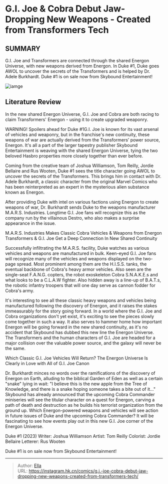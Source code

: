 # G.I. Joe &amp; Cobra Debut Jaw-Dropping New Weapons - Created from Transformers Tech


## SUMMARY 



  G.I. Joe and Transformers are connected through the shared Energon Universe, with new weapons derived from Energon.   In Duke #1, Duke goes AWOL to uncover the secrets of the Transformers and is helped by Dr. Adele Burkhardt.   Duke #1 is on sale now from Skybound Entertainment!  

![iamge](https://static1.srcdn.com/wordpress/wp-content/uploads/2023/12/transformers-optimus-prime-stands-in-front-of-a-large-gi-joe-shot-of-the-entire-cast.jpg)

## Literature Review

In the new shared Energon Universe, G.I. Joe and Cobra are both racing to claim Transformers&#39; Energon - using it to create upgraded weaponry.




WARNING! Spoilers ahead for Duke #1G.I. Joe is known for its vast arsenal of vehicles and weaponry, but in the franchise&#39;s new continuity, these weapons of war are actually derived from the Transformers’ power source, Energon. It&#39;s all a part of the larger tapestry publisher Skybound Entertainment is weaving with the shared Energon Universe, tying the two beloved Hasbro properties more closely together than ever before.




Coming from the creative team of Joshua Williamson, Tom Reilly, Jordie Bellaire and Rus Wooten, Duke #1 sees the title character going AWOL to uncover the secrets of the Transformers. This brings him in contact with Dr. Adele Burkhardt, a classic character from the original Marvel Comics who has been reinterpreted as an expert in the mysterious alien substance known as Energon.

          

After providing Duke with intel on various factions using Energon to create weapons of war, Dr. Burkhardt sends Duke to the weapons manufacturer M.A.R.S. Industries. Longtime G.I. Joe fans will recognize this as the company run by the villainous Destro, who also makes a surprise appearance in the issue.


 M.A.R.S. Industries Makes Classic Cobra Vehicles &amp; Weapons from Energon 
Transformers &amp; G.I. Joe Get a Deep Connection In New Shared Continuity
          




Successfully infiltrating the M.A.R.S. facility, Duke watches as various vehicles and weapons are manufactured in bulk. Keen-eyed G.I. Joe fans will recognize many of the vehicles and weapons displayed on the two-page spread. Most prominent among them are the H.I.S.S. tanks, the eventual backbone of Cobra&#39;s heavy armor vehicles. Also seen are the single-seat F.A.N.G. copters, the robot exoskeleton Cobra S.N.A.K.E.s and what looks to be a C.L.A.W fighter. Also hidden away is a line-up of B.A.T.s, the robotic infantry troopers that will one day serve as cannon fodder for Cobra&#39;s army.

It&#39;s interesting to see all these classic heavy weapons and vehicles being manufactured following the discovery of Energon, and it raises the stakes immeasurably for the story going forward. In a world where the G.I. Joe and Cobra organizations don&#39;t yet exist, it&#39;s exciting to see the pieces slowly come together in such a way. It also serves to hammer home how important Energon will be going forward in the new shared continuity, as it&#39;s no accident that Skybound has dubbed this new line the Energon Universe. The Transformers and the human characters of G.I. Joe are headed for a major collision over the valuable power source, and the galaxy will never be the same.






 Which Classic G.I. Joe Vehicles Will Return? 
The Energon Universe Is Clearly in Love with All of G.I. Joe Canon
          

Dr. Burkhardt minces no words over the ramifications of the discovery of Energon on Earth, alluding to the biblical Garden of Eden as well as a certain &#34;snake&#34; lying in wait: &#34;I believe this is the new apple from the Tree of Knowledge, and there is a snake hoping someone takes a bite out of it…&#34; Skybound has already announced that the upcoming Cobra Commander miniseries will see the titular character on a quest for Energon, carving a path of death and destruction as he builds his terrorist organization from the ground up. Which Energon-powered weapons and vehicles will see action in future issues of Duke and the upcoming Cobra Commander? It will be fascinating to see how events play out in this new G.I. Joe corner of the Energon Universe.




 Duke #1 (2023)                 Writer: Joshua Williamson   Artist: Tom Reilly   Colorist: Jordie Bellaire   Letterer: Rus Wooten      



Duke #1 is on sale now from Skybound Entertainment!



---

> Author: [Ella](https://instagram.hk.cn/)  
> URL: https://instagram.hk.cn/comics/g.i.-joe-cobra-debut-jaw-dropping-new-weapons-created-from-transformers-tech/  

